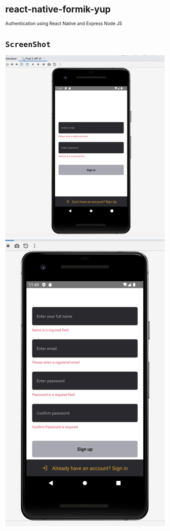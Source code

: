 

# react-native-formik-yup

Authentication using React Native and Express Node JS

# `ScreenShot`

<img src="./1.png">
<img src="./2.png"/>
